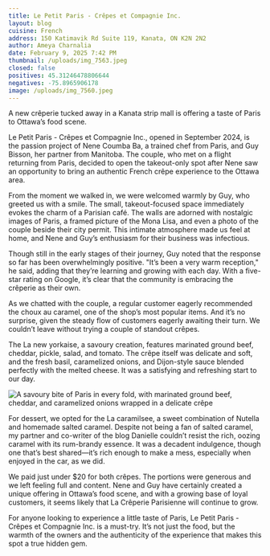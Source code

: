 ```yaml
---
title: Le Petit Paris - Crêpes et Compagnie Inc.
layout: blog
cuisine: French
address: 150 Katimavik Rd Suite 119, Kanata, ON K2N 2N2
author: Ameya Charnalia
date: February 9, 2025 7:42 PM
thumbnail: /uploads/img_7563.jpeg
closed: false
positives: 45.31246478806644
negatives: -75.8965906178
image: /uploads/img_7560.jpeg
---
```

A new crêperie tucked away in a Kanata strip mall is offering a taste of Paris to Ottawa’s food scene.

Le Petit Paris - Crêpes et Compagnie Inc., opened in September 2024, is the passion project of Nene Coumba Ba, a trained chef from Paris, and Guy Bisson, her partner from Manitoba. The couple, who met on a flight returning from Paris, decided to open the takeout-only spot after Nene saw an opportunity to bring an authentic French crêpe experience to the Ottawa area.

From the moment we walked in, we were welcomed warmly by Guy, who greeted us with a smile. The small, takeout-focused space immediately evokes the charm of a Parisian café. The walls are adorned with nostalgic images of Paris, a framed picture of the Mona Lisa, and even a photo of the couple beside their city permit. This intimate atmosphere made us feel at home, and Nene and Guy’s enthusiasm for their business was infectious.

Though still in the early stages of their journey, Guy noted that the response so far has been overwhelmingly positive. "It’s been a very warm reception," he said, adding that they’re learning and growing with each day. With a five-star rating on Google, it’s clear that the community is embracing the crêperie as their own.

As we chatted with the couple, a regular customer eagerly recommended the choux au caramel, one of the shop’s most popular items. And it’s no surprise, given the steady flow of customers eagerly awaiting their turn. We couldn’t leave without trying a couple of standout crêpes.

The La new yorkaise, a savoury creation, features marinated ground beef, cheddar, pickle, salad, and tomato. The crêpe itself was delicate and soft, and the fresh basil, caramelized onions, and Dijon-style sauce blended perfectly with the melted cheese. It was a satisfying and refreshing start to our day.

![A savoury bite of Paris in every fold, with marinated ground beef, cheddar, and caramelized onions wrapped in a delicate crêpe](/uploads/img_7563.jpeg "Le Petit Paris - Crêpes et Compagnie Inc. La new yorkaise")

For dessert, we opted for the La caramilsee, a sweet combination of Nutella and homemade salted caramel. Despite not being a fan of salted caramel, my partner and co-writer of the blog Danielle couldn’t resist the rich, oozing caramel with its rum-brandy essence. It was a decadent indulgence, though one that’s best shared—it’s rich enough to make a mess, especially when enjoyed in the car, as we did.

We paid just under $20 for both crêpes. The portions were generous and we left feeling full and content. Nene and Guy have certainly created a unique offering in Ottawa’s food scene, and with a growing base of loyal customers, it seems likely that La Crêperie Parisienne will continue to grow.

For anyone looking to experience a little taste of Paris, Le Petit Paris - Crêpes et Compagnie Inc. is a must-try. It’s not just the food, but the warmth of the owners and the authenticity of the experience that makes this spot a true hidden gem.